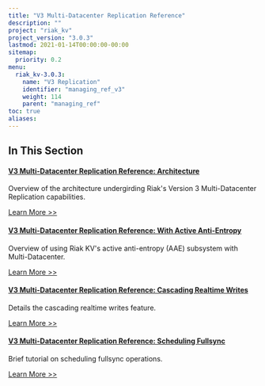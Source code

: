 ```yaml
---
title: "V3 Multi-Datacenter Replication Reference"
description: ""
project: "riak_kv"
project_version: "3.0.3"
lastmod: 2021-01-14T00:00:00-00:00
sitemap:
  priority: 0.2
menu:
  riak_kv-3.0.3:
    name: "V3 Replication"
    identifier: "managing_ref_v3"
    weight: 114
    parent: "managing_ref"
toc: true
aliases:
---
```


[v3 mdc arch]: ./architecture
[v3 mdc aae]: ./aae
[v3 mdc cascade]: ./cascading-writes
[v3 mdc fullsync]: ./scheduling-fullsync

## In This Section

#### [V3 Multi-Datacenter Replication Reference: Architecture][v3 mdc arch]

Overview of the architecture undergirding Riak's Version 3 Multi-Datacenter Replication capabilities.

[Learn More >>][v3 mdc arch]

#### [V3 Multi-Datacenter Replication Reference: With Active Anti-Entropy][v3 mdc aae]

Overview of using Riak KV's active anti-entropy (AAE) subsystem with Multi-Datacenter.

[Learn More >>][v3 mdc aae]

#### [V3 Multi-Datacenter Replication Reference: Cascading Realtime Writes][v3 mdc cascade]

Details the cascading realtime writes feature.

[Learn More >>][v3 mdc cascade]

#### [V3 Multi-Datacenter Replication Reference: Scheduling Fullsync][v3 mdc fullsync]

Brief tutorial on scheduling fullsync operations.

[Learn More >>][v3 mdc fullsync]

